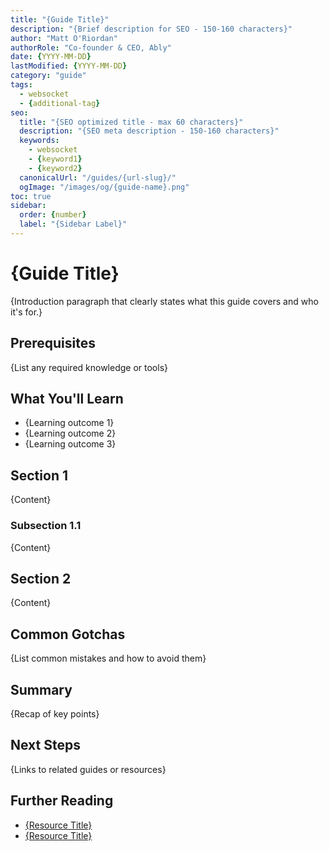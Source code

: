 ```yaml
---
title: "{Guide Title}"
description: "{Brief description for SEO - 150-160 characters}"
author: "Matt O'Riordan"
authorRole: "Co-founder & CEO, Ably"
date: {YYYY-MM-DD}
lastModified: {YYYY-MM-DD}
category: "guide"
tags: 
  - websocket
  - {additional-tag}
seo:
  title: "{SEO optimized title - max 60 characters}"
  description: "{SEO meta description - 150-160 characters}"
  keywords: 
    - websocket
    - {keyword1}
    - {keyword2}
  canonicalUrl: "/guides/{url-slug}/"
  ogImage: "/images/og/{guide-name}.png"
toc: true
sidebar:
  order: {number}
  label: "{Sidebar Label}"
---
```


# {Guide Title}

{Introduction paragraph that clearly states what this guide covers and who it's for.}

## Prerequisites

{List any required knowledge or tools}

## What You'll Learn

- {Learning outcome 1}
- {Learning outcome 2}
- {Learning outcome 3}

## Section 1

{Content}

### Subsection 1.1

{Content}

## Section 2

{Content}

## Common Gotchas

{List common mistakes and how to avoid them}

## Summary

{Recap of key points}

## Next Steps

{Links to related guides or resources}

## Further Reading

- [{Resource Title}]({URL})
- [{Resource Title}]({URL})
